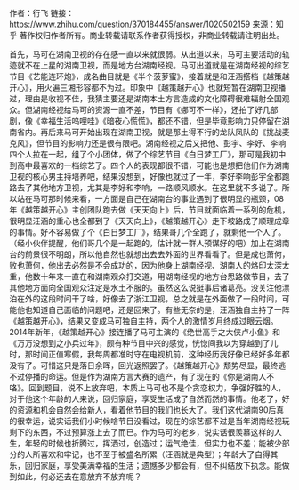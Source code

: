 作者：行飞
链接：https://www.zhihu.com/question/370184455/answer/1020502159
来源：知乎
著作权归作者所有。商业转载请联系作者获得授权，非商业转载请注明出处。

首先，马可在湖南卫视的存在感一直以来就很弱。从出道以来，马可主要活动的轨迹就不在上星的湖南卫视，而是地方台湖南经视。马可出道就是在湖南经视的综艺节目《艺能连环炮》，成名曲目就是《半个菠萝蜜》，接着就是和汪涵搭档《越策越开心》，用火遍三湘形容都不为过。印象中《越策越开心》也就短暂在湖南卫视播过，理由是收视不佳，我猜主要还是湖南本土方言造成的文化障碍很难辐射全国观众。但湖南经视给马可的资源一直不差，节目有《娜可不一样》，还拍了好几部剧，像《幸福生活呜哩哇》《暗夜心慌慌》，都还不错，但是毕竟影响力只停留在湖南省内。再后来马可开始出现在湖南卫视，就是那土得不行的龙队凤队的《挑战麦克风》，但节目的影响力还是很有限吧。湖南经视之后又把他、彭宇、李好、李响四个人拉在一起，组了个小团体，做了个综艺节目《白日梦工厂》，那可是我初中到高中最喜欢的一档综艺了。四个人的表现都很不错，可能也是想把他们作为湖南卫视的核心男主持培养吧，结果没想到，好像也就过了一年，李好李响彭宇全都跑路去了其他地方卫视，尤其是李好和李响，一路顺风顺水。在这里就不多说了。所以站在马可那时候来看，一方面是自己在湖南台的事业遇到了很明显的瓶颈，08年《越策越开心》主创团队跑去做《天天向上》后，节目就面临着一系列的危机，很明显汪涵的重心也全都到了《天天向上》，《越策越开心》走下坡路成了顺理成章的事情。好不容易做了个《白日梦工厂》，结果哥几个全跑了，就剩他一个人了。（经小伙伴提醒，他们哥几个是一起跑的，估计就一群人预谋好的吧）加上在湖南台的前景很不明朗，所以他自然也就想出去去外面的世界看看了。但是成也萧何，败也萧何，他出去必然是不会成功的，因为他身上湖南经视、湖南人的烙印太深太重，他数十年来一直在和湖南观众打交道，用湖南经视的地方台思路做节目，去了其他地方面向全国观众注定是水土不服的。虽然这么说挺事后诸葛亮。没关注他漂泊在外的这段时间干了啥，好像去了浙江卫视，总之就是在外面做了一段时间，可能他也知道自己面临的问题吧，还是回来了。有些无奈的是，汪涵独自主持了一阵《越策越开心》，结果又变成马可独自主持，两个人的激情岁月终成过眼云烟。2014年新年，《越策越开心》接连播了马可主演的《绝世高手之大侠卢小鱼》和《万万没想到之小兵过年》，颇有种节目中兴的感觉，恍惚间我以为穿越到了儿时，那时间正值寒假，我每周都准时守在电视机前，这种经历我好像已经好多年都没有了。可惜这只是落日余晖，回光返照罢了。《越策越开心》颓势尽显，最终逃不过停播的命运。但是作为湖南方言大赛的遗产，有了现在的《你是湖南人不咯》。回到题目，说不上放弃吧，本质上马可也不是个贪恋权力，争强好胜的人，对于他这个年龄的人来说，回归家庭，享受生活成了自然而然的事情。他老了，好的资源和机会自然会给新人，看着他节目的我们也长大了。我们这代湖南90后真的很幸运，说实话我们小时候啥节目没看过，现在的综艺都不过是当年湖南经视玩剩下的东西，不过预算涨上去了而已。作为马可的老乡，说实话很羡慕这样的人生，年轻的时候也折腾过，挥洒过，创造过；运气绝佳，但实力也不差；能被少部分的人所喜欢和牢记，也不至于被盛名所累（汪涵就是典型）；年龄大了自得其乐，回归家庭，享受美满幸福的生活；遗憾多少都会有，但不纠结放下执念。能做到如此，何必还去在意放弃不放弃呢？
